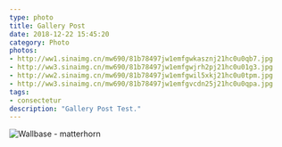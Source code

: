 ```yaml
---
type: photo
title: Gallery Post
date: 2018-12-22 15:45:20
category: Photo
photos:
- http://ww1.sinaimg.cn/mw690/81b78497jw1emfgwkasznj21hc0u0qb7.jpg
- http://ww3.sinaimg.cn/mw690/81b78497jw1emfgwjrh2pj21hc0u01g3.jpg
- http://ww2.sinaimg.cn/mw690/81b78497jw1emfgwil5xkj21hc0u0tpm.jpg
- http://ww3.sinaimg.cn/mw690/81b78497jw1emfgvcdn25j21hc0u0qpa.jpg
tags:
- consectetur
description: "Gallery Post Test."
---
```


<!-- more -->

![Wallbase - matterhorn](https://wallhalla.com/thumbs/preview/b/bQoJrdl0igx7.jpg)
